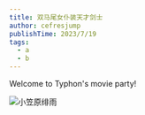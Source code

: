 ```yaml
---
title: 双马尾女仆装天才剑士
author: cefresjump
publishTime: 2023/7/19
tags: 
  - a
  - b
---
```




Welcome to Typhon's movie party!

![小笠原绯雨](D:\Workspace\myblog\content\main\assets\小笠原绯雨.png)